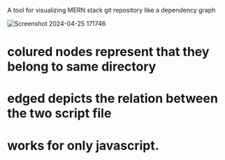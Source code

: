 A tool for visualizing MERN stack git repository like a dependency graph 

![Screenshot 2024-04-25 171746](https://github.com/user-attachments/assets/b10d8e9d-813b-4f60-8679-fb620cf3ab1e)

# colured nodes represent that they belong to same directory 
# edged depicts the relation between the two script file 
# works for only javascript.
